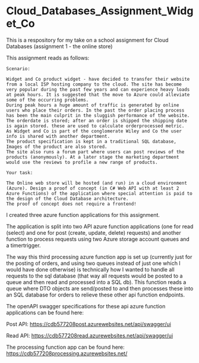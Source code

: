 # Cloud_Databases_Assignment_Widget_Co
This is a respository for my take on a school assignment for Cloud Databases (assignment 1 - the online store)

This assignment reads as follows:
```
Scenario:

Widget and Co product widget - have decided to transfer their website from a local ISP hosting company to the cloud. The site has become very popular during the past few years and can experience heavy loads at peak hours. It is suggested that the move to Azure could alleviate some of the occurring problems.
During peak hours a huge amount of traffic is generated by online users who place their orders. In the past the order placing process has been the main culprit in the sluggish performance of the website.
The orderdate is stored; after an order is shipped the shipping date is again stored. these are used to calculate orderprocessed metric. 
As Widget and Co is part of the conglomerate Wiley and Co the user info is shared with another department.
The product specification is kept in a traditional SQL database, Images of the product are also stored. 
The site also runs a forum part where users can post reviews of the products (anonymously). At a later stage the marketing department would use the reviews to profile a new range of products. 

Your task:

The Online web store will be hosted (and run) in a cloud environment (Azure). Design a proof of concept (in C# Web API with at least 2 Azure Functions) of the application where special attention is paid to the design of the Cloud Database architecture. 
The proof of concept does not require a frontend!
```

I created three azure function applications for this assignment.

The application is split into two API azure function applications (one for read (select) and one for post (create, update, delete) requests) and another function to process requests using two Azure storage account queues and a timertrigger.

The way this third processing azure function app is set up (currently just for the posting of orders, and using two queues instead of just one which I would have done otherwise) is technically how I wanted to handle all requests to the sql database (that way all requests would be posted to a queue and then read and processed into a SQL db).
This function reads a queue where DTO objects are send/posted to and then processes these into an SQL database for orders to relieve these other api function endpoints.

The openAPI swagger specifications for these api azure function applications can be found here:

Post API: https://cdb577208post.azurewebsites.net/api/swagger/ui

Read API: https://cdb577208read.azurewebsites.net/api/swagger/ui

The processing function app can be found here: 
https://cdb577208processing.azurewebsites.net/


